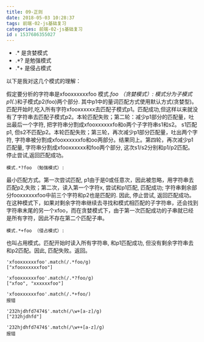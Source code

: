 ```yaml
---
title: 09-正则
date: 2018-05-03 10:28:37
tags: 前端-02-js基础复习
categories: 前端-02-js基础复习
id : 1537686355027
---
```

- .* 是贪婪模式
- .*? 是勉强模式
- .*+ 是侵占模式

以下是我对这几个模式的理解：

假定要分析的字符串是xfooxxxxxxfoo
 模式.*foo （贪婪模式）: 
模式分为子模式p1(.*)和子模式p2(foo)两个部分. 其中p1中的量词匹配方式使用默认方式(贪婪型)。 匹配开始时,吃入所有字符xfooxxxxxx去匹配子模式p1。匹配成功,但这样以来就没有了字符串去匹配子模式p2。本轮匹配失败；第二轮：减少p1部分的匹配量，吐出最后一个字符, 把字符串分割成xfooxxxxxxfo和o两个子字符串s1和s2。 s1匹配p1, 但s2不匹配p2。本轮匹配失败；第三轮，再次减少p1部分匹配量，吐出两个字符, 字符串被分割成xfooxxxxxxfo和oo两部分。结果同上。第四轮，再次减少p1匹配量, 字符串分割成xfooxxxxxx和foo两个部分, 这次s1/s2分别和p1/p2匹配。停止尝试,返回匹配成功。




    模式.*?foo （勉强模式）: 
最小匹配方式。第一次尝试匹配, p1由于是0或任意次，因此被忽略，用字符串去匹配p2,失败；第二次，读入第一个字符x, 尝试和p1匹配, 匹配成功; 字符串剩余部分fooxxxxxxfoo中前三个字符和p2也是匹配的. 因此, 停止尝试, 返回匹配成功。在这种模式下，如果对剩余字符串继续去寻找和模式相匹配的子字符串，还会找到字符串末尾的另一个xfoo，而在贪婪模式下，由于第一次匹配成功的子串就已经是所有字符，因此不存在第二个匹配子串。


    模式.*+foo （侵占模式）: 
也叫占用模式。匹配开始时读入所有字符串, 和p1匹配成功, 但没有剩余字符串去和p2匹配。因此, 匹配失败。返回。

```
'xfooxxxxxxfoo'.match(/.*foo/g)
["xfooxxxxxxfoo"]

'xfooxxxxxxfoo'.match(/.*?foo/g)
["xfoo", "xxxxxxfoo"]

'xfooxxxxxxfoo'.match(/.*+foo/)
报错

'232hjdhfd7474$'.match(/\w+[a-z]/g)
["232hjdhfd"]

'232hjdhfd7474$'.match(/\w++[a-z]/g)
报错

```
